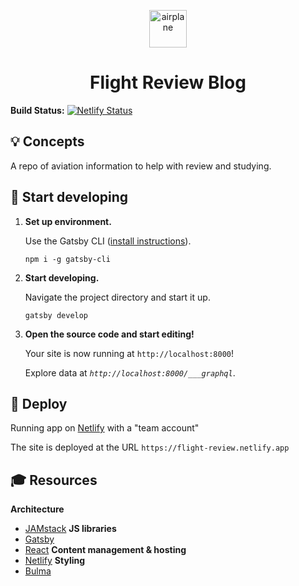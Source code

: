 
<p align="center">
  <a href="https://flight-review.netlify.app">
    <img alt="airplane" src="https://alohe.github.io/emojicloud/svg/Airplane.svg" width="60" />
  </a>
</p>
<h1 align="center">
  Flight Review Blog
</h1>

**Build Status:** [![Netlify Status](https://api.netlify.com/api/v1/badges/e0d543d4-4ff2-4e64-b215-98a1d2891a52/deploy-status)](https://app.netlify.com/sites/forkin-hungry/deploys)

## 💡 Concepts

A repo of aviation information to help with review and studying.

## 🚀 Start developing

1.  **Set up environment.**

    Use the Gatsby CLI ([install instructions](https://www.gatsbyjs.com/docs/tutorial/part-0/#gatsby-cli)).

    ```shell
    npm i -g gatsby-cli
    ```

2.  **Start developing.**

    Navigate the project directory and start it up.

    ```shell
    gatsby develop
    ```

3.  **Open the source code and start editing!**

    Your site is now running at `http://localhost:8000`!

    Explore data at _`http://localhost:8000/___graphql`_.

## 💫 Deploy

  Running app on [Netlify](https://app.netlify.com/) with a "team account"

  The site is deployed at the URL `https://flight-review.netlify.app`

## 🎓 Resources

**Architecture**
- [JAMstack](https://jamstack.org/what-is-jamstack/)
**JS libraries**
- [Gatsby](https://www.gatsbyjs.com/)
- [React](https://reactjs.org/)
**Content management & hosting**
- [Netlify](https://www.netlify.com)
**Styling**
- [Bulma](https://bulma.io/)
